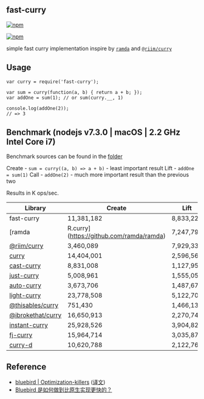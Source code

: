## fast-curry

[![npm](https://img.shields.io/npm/v/fast-curry.svg?style=flat-square)](https://www.npmjs.com/package/fast-curry)

[![npm](https://nodei.co/npm/fast-curry.png?downloads=true&downloadRank=true&stars=true)](https://www.npmjs.com/package/fast-curry)

simple fast curry implementation inspire by [`ramda`](https://github.com/ramda/ramda) and [`@riim/curry`](https://github.com/Riim/curry)

## Usage

```
var curry = require('fast-curry');

var sum = curry(function(a, b) { return a + b; });
var addOne = sum(1); // or sum(curry.__, 1)

console.log(addOne(2));
// => 3
```

## Benchmark (nodejs v7.3.0 | macOS | 2.2 GHz Intel Core i7)

Benchmark sources can be found in the [folder](https://github.com/octo-utils/fast-curry/blob/master/benchmark/)

Create - `sum = curry((a, b) => a + b)` - least important result
Lift - `addOne = sum(1)`
Call - `addOne(2)` - much more important result than the previous two

Results in K ops/sec.

| Library                                                              | Create     | Lift       | Call       |
|----------------------------------------------------------------------|------------|------------|------------|
| fast-curry                                                           | 11,381,182 | 8,833,228  | 19,496,006 |
| [ramda | R.curry](https://github.com/ramda/ramda)                    | 7,247,796  | 8,294,710  | 12,819,816 |
| [@riim/curry](https://github.com/Riim/curry)                         | 3,460,089  | 7,929,335  | 3,605,139  |
| [curry](https://www.npmjs.com/package/curry)                         | 14,404,001 | 2,596,561  | 1,665,675  |
| [cast-curry](https://www.npmjs.com/package/cast-curry)               | 8,831,008  | 1,127,958  | 2,498,141  |
| [just-curry](https://www.npmjs.com/package/just-curry)               | 5,008,961  | 1,555,059  | 1,453,120  |
| [auto-curry](https://www.npmjs.com/package/auto-curry)               | 3,673,706  | 1,487,674  | 1,230,014  |
| [light-curry](https://www.npmjs.com/package/light-curry)             | 23,778,508 | 5,122,704  | 2,037,435  |
| [@thisables/curry](https://www.npmjs.com/package/@thisables/curry)   | 751,430    | 1,466,132  | 976,244    |
| [@ibrokethat/curry](https://www.npmjs.com/package/@ibrokethat/curry) | 16,650,913 | 2,270,749  | 5,113,183  |
| [instant-curry](https://www.npmjs.com/package/instant-curry)         | 25,928,526 | 3,904,823  | 13,582,536 |
| [fj-curry](https://www.npmjs.com/package/fj-curry)                   | 15,964,714 | 3,035,876  | 2,264,332  |
| [curry-d](https://www.npmjs.com/package/curry-d)                     | 10,620,788 | 2,122,769  | 1,735,257  |

## Reference

- [bluebird | Optimization-killers](https://github.com/petkaantonov/bluebird/wiki/Optimization-killers) ([译文](http://dev.zm1v1.com/2015/08/19/javascript-optimization-killers/))
- [Bluebird 是如何做到比原生实现更快的？](http://mp.weixin.qq.com/s?__biz=MzA4NjE3MDg4OQ==&mid=2650964223&idx=1&sn=f2c37c05fb6ad370a67c59ca745bd7bf)

